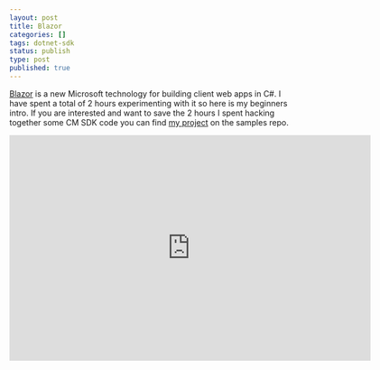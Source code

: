 ```yaml
---
layout: post
title: Blazor
categories: []
tags: dotnet-sdk
status: publish
type: post
published: true
---
```


[Blazor](https://dotnet.microsoft.com/apps/aspnet/web-apps/blazor) is a new Microsoft technology for building client web apps in C#.  I have spent a total of 2 hours experimenting with it so here is my beginners intro.  If you are interested and want to save the 2 hours I spent hacking together some CM SDK code you can find [my project](https://github.com/content-manager-sdk/Community/tree/master/Samples/SDK/CSharp/BlazorApp) on the samples repo.
<iframe src="https://player.vimeo.com/video/397896936?app_id=122963&amp;wmode=opaque" width="640" height="400" frameborder="0" title="Power BI" allow="autoplay; fullscreen" allowfullscreen=""></iframe>


